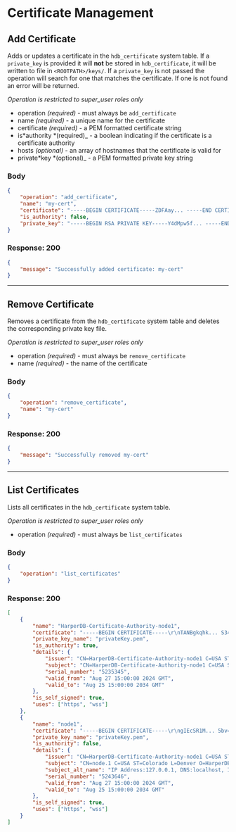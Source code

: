# Certificate Management

## Add Certificate

Adds or updates a certificate in the `hdb_certificate` system table.
If a `private_key` is provided it will **not** be stored in `hdb_certificate`, it will be written to file in `<ROOTPATH>/keys/`.
If a `private_key` is not passed the operation will search for one that matches the certificate. If one is not found an error will be returned.

_Operation is restricted to super_user roles only_

- operation _(required)_ - must always be `add_certificate`
- name _(required)_ - a unique name for the certificate
- certificate _(required)_ - a PEM formatted certificate string
- is*authority *(required)\_ - a boolean indicating if the certificate is a certificate authority
- hosts _(optional)_ - an array of hostnames that the certificate is valid for
- private*key *(optional)\_ - a PEM formatted private key string

### Body

```json
{
	"operation": "add_certificate",
	"name": "my-cert",
	"certificate": "-----BEGIN CERTIFICATE-----ZDFAay... -----END CERTIFICATE-----",
	"is_authority": false,
	"private_key": "-----BEGIN RSA PRIVATE KEY-----Y4dMpw5f... -----END RSA PRIVATE KEY-----"
}
```

### Response: 200

```json
{
	"message": "Successfully added certificate: my-cert"
}
```

---

## Remove Certificate

Removes a certificate from the `hdb_certificate` system table and deletes the corresponding private key file.

_Operation is restricted to super_user roles only_

- operation _(required)_ - must always be `remove_certificate`
- name _(required)_ - the name of the certificate

### Body

```json
{
	"operation": "remove_certificate",
	"name": "my-cert"
}
```

### Response: 200

```json
{
	"message": "Successfully removed my-cert"
}
```

---

## List Certificates

Lists all certificates in the `hdb_certificate` system table.

_Operation is restricted to super_user roles only_

- operation _(required)_ - must always be `list_certificates`

### Body

```json
{
	"operation": "list_certificates"
}
```

### Response: 200

```json
[
	{
		"name": "HarperDB-Certificate-Authority-node1",
		"certificate": "-----BEGIN CERTIFICATE-----\r\nTANBgkqhk... S34==\r\n-----END CERTIFICATE-----\r\n",
		"private_key_name": "privateKey.pem",
		"is_authority": true,
		"details": {
			"issuer": "CN=HarperDB-Certificate-Authority-node1 C=USA ST=Colorado L=Denver O=HarperDB\\, Inc.",
			"subject": "CN=HarperDB-Certificate-Authority-node1 C=USA ST=Colorado L=Denver O=HarperDB\\, Inc.",
			"serial_number": "5235345",
			"valid_from": "Aug 27 15:00:00 2024 GMT",
			"valid_to": "Aug 25 15:00:00 2034 GMT"
		},
		"is_self_signed": true,
		"uses": ["https", "wss"]
	},
	{
		"name": "node1",
		"certificate": "-----BEGIN CERTIFICATE-----\r\ngIEcSR1M... 5bv==\r\n-----END CERTIFICATE-----\r\n",
		"private_key_name": "privateKey.pem",
		"is_authority": false,
		"details": {
			"issuer": "CN=HarperDB-Certificate-Authority-node1 C=USA ST=Colorado L=Denver O=HarperDB\\, Inc.",
			"subject": "CN=node.1 C=USA ST=Colorado L=Denver O=HarperDB\\, Inc.",
			"subject_alt_name": "IP Address:127.0.0.1, DNS:localhost, IP Address:0:0:0:0:0:0:0:1, DNS:node.1",
			"serial_number": "5243646",
			"valid_from": "Aug 27 15:00:00 2024 GMT",
			"valid_to": "Aug 25 15:00:00 2034 GMT"
		},
		"is_self_signed": true,
		"uses": ["https", "wss"]
	}
]
```
